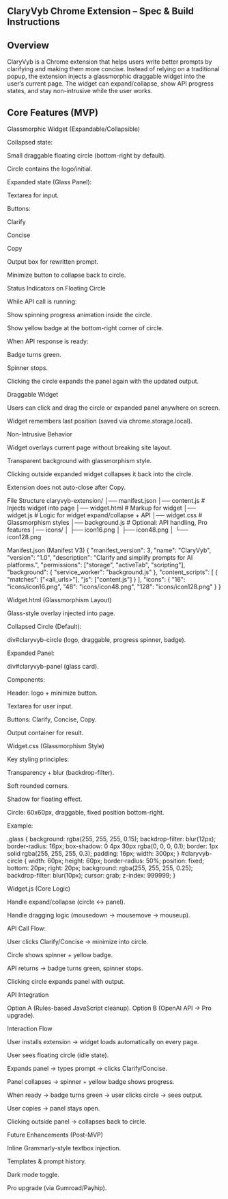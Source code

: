 ## ClaryVyb Chrome Extension – Spec & Build Instructions
## Overview

ClaryVyb is a Chrome extension that helps users write better prompts by clarifying and making them more concise.
Instead of relying on a traditional popup, the extension injects a glassmorphic draggable widget into the user’s current page.
The widget can expand/collapse, show API progress states, and stay non-intrusive while the user works.

## Core Features (MVP)

Glassmorphic Widget (Expandable/Collapsible)

Collapsed state:

Small draggable floating circle (bottom-right by default).

Circle contains the logo/initial.

Expanded state (Glass Panel):

Textarea for input.

Buttons:

Clarify

Concise

Copy

Output box for rewritten prompt.

Minimize button to collapse back to circle.

Status Indicators on Floating Circle

While API call is running:

Show spinning progress animation inside the circle.

Show yellow badge at the bottom-right corner of circle.

When API response is ready:

Badge turns green.

Spinner stops.

Clicking the circle expands the panel again with the updated output.

Draggable Widget

Users can click and drag the circle or expanded panel anywhere on screen.

Widget remembers last position (saved via chrome.storage.local).

Non-Intrusive Behavior

Widget overlays current page without breaking site layout.

Transparent background with glassmorphism style.

Clicking outside expanded widget collapses it back into the circle.

Extension does not auto-close after Copy.

File Structure
claryvyb-extension/
│── manifest.json
│── content.js         # Injects widget into page
│── widget.html        # Markup for widget
│── widget.js          # Logic for widget expand/collapse + API
│── widget.css         # Glassmorphism styles
│── background.js      # Optional: API handling, Pro features
│── icons/
│   ├── icon16.png
│   ├── icon48.png
│   └── icon128.png

Manifest.json (Manifest V3)
{
  "manifest_version": 3,
  "name": "ClaryVyb",
  "version": "1.0",
  "description": "Clarify and simplify prompts for AI platforms.",
  "permissions": ["storage", "activeTab", "scripting"],
  "background": {
    "service_worker": "background.js"
  },
  "content_scripts": [
    {
      "matches": ["<all_urls>"],
      "js": ["content.js"]
    }
  ],
  "icons": {
    "16": "icons/icon16.png",
    "48": "icons/icon48.png",
    "128": "icons/icon128.png"
  }
}

Widget.html (Glassmorphism Layout)

Glass-style overlay injected into page.

Collapsed Circle (Default):

div#claryvyb-circle (logo, draggable, progress spinner, badge).

Expanded Panel:

div#claryvyb-panel (glass card).

Components:

Header: logo + minimize button.

Textarea for user input.

Buttons: Clarify, Concise, Copy.

Output container for result.

Widget.css (Glassmorphism Style)

Key styling principles:

Transparency + blur (backdrop-filter).

Soft rounded corners.

Shadow for floating effect.

Circle: 60x60px, draggable, fixed position bottom-right.

Example:

.glass {
  background: rgba(255, 255, 255, 0.15);
  backdrop-filter: blur(12px);
  border-radius: 16px;
  box-shadow: 0 4px 30px rgba(0, 0, 0, 0.1);
  border: 1px solid rgba(255, 255, 255, 0.3);
  padding: 16px;
  width: 300px;
}
#claryvyb-circle {
  width: 60px;
  height: 60px;
  border-radius: 50%;
  position: fixed;
  bottom: 20px;
  right: 20px;
  background: rgba(255, 255, 255, 0.25);
  backdrop-filter: blur(10px);
  cursor: grab;
  z-index: 999999;
}

Widget.js (Core Logic)

Handle expand/collapse (circle ↔ panel).

Handle dragging logic (mousedown → mousemove → mouseup).

API Call Flow:

User clicks Clarify/Concise → minimize into circle.

Circle shows spinner + yellow badge.

API returns → badge turns green, spinner stops.

Clicking circle expands panel with output.

API Integration

Option A (Rules-based JavaScript cleanup).
Option B (OpenAI API → Pro upgrade).

Interaction Flow

User installs extension → widget loads automatically on every page.

User sees floating circle (idle state).

Expands panel → types prompt → clicks Clarify/Concise.

Panel collapses → spinner + yellow badge shows progress.

When ready → badge turns green → user clicks circle → sees output.

User copies → panel stays open.

Clicking outside panel → collapses back to circle.

Future Enhancements (Post-MVP)

Inline Grammarly-style textbox injection.

Templates & prompt history.

Dark mode toggle.

Pro upgrade (via Gumroad/Payhip).